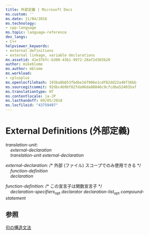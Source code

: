 ```yaml
---
title: 外部定義 | Microsoft Docs
ms.custom: ''
ms.date: 11/04/2016
ms.technology:
- cpp-language
ms.topic: language-reference
dev_langs:
- C++
helpviewer_keywords:
- external definitions
- external linkage, variable declarations
ms.assetid: 41e37bfc-b360-43b1-9972-28af2d365b20
author: mikeblome
ms.author: mblome
ms.workload:
- cplusplus
ms.openlocfilehash: 193ba8b853fbdbe16f906e1cdf82dd22a40f36bb
ms.sourcegitcommit: 92dbc4b9bf82fda96da80846c9cfcdba524035af
ms.translationtype: HT
ms.contentlocale: ja-JP
ms.lasthandoff: 09/05/2018
ms.locfileid: "43759497"
---
```

# <a name="external-definitions"></a>External Definitions (外部定義)

*translation-unit*:<br/>
&nbsp;&nbsp;&nbsp;&nbsp;*external-declaration* <br/>
&nbsp;&nbsp;&nbsp;&nbsp;*translation-unit* *external-declaration*  
  
*external-declaration*: /\* 外部 (ファイル) スコープでのみ使用できる \*/<br/>
&nbsp;&nbsp;&nbsp;&nbsp;*function-definition*<br/>
&nbsp;&nbsp;&nbsp;&nbsp;*declaration*

*function-definition*: /\* この宣言子は関数宣言子 \*/<br/>
&nbsp;&nbsp;&nbsp;&nbsp;*declaration-specifiers*<sub>opt</sub> *declarator* *declaration-list*<sub>opt</sub> *compound-statement*

## <a name="see-also"></a>参照

[句の構造文法](../c-language/phrase-structure-grammar.md)